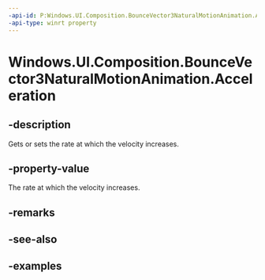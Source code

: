 ```yaml
---
-api-id: P:Windows.UI.Composition.BounceVector3NaturalMotionAnimation.Acceleration
-api-type: winrt property
---
```


<!-- Property syntax.
public float Acceleration { get;  set; }
-->

# Windows.UI.Composition.BounceVector3NaturalMotionAnimation.Acceleration

## -description

Gets or sets the rate at which the velocity increases.



## -property-value

The rate at which the velocity increases.

## -remarks

## -see-also

## -examples

